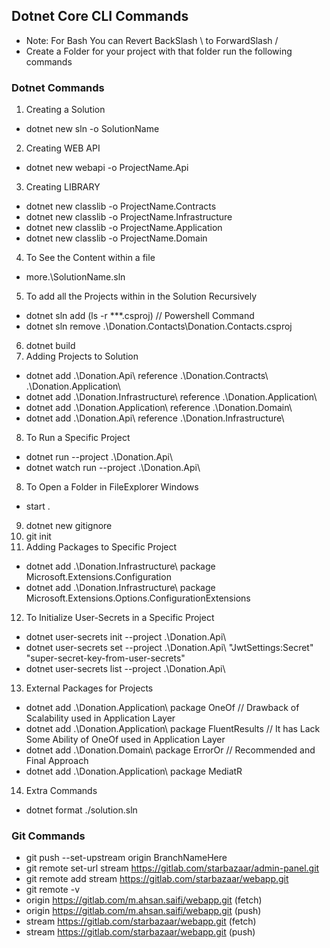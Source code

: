 ﻿## Dotnet Core CLI Commands
- Note: For Bash You can Revert BackSlash \ to ForwardSlash /
- Create a Folder for your project with that folder run the following commands

### Dotnet Commands
1. Creating a Solution
- dotnet new sln -o SolutionName
2. Creating WEB API
- dotnet new webapi -o ProjectName.Api
3. Creating LIBRARY
- dotnet new classlib -o ProjectName.Contracts
- dotnet new classlib -o ProjectName.Infrastructure
- dotnet new classlib -o ProjectName.Application
- dotnet new classlib -o ProjectName.Domain
4. To See the Content within a file
- more.\SolutionName.sln
5. To add all the Projects within in the Solution Recursively
- dotnet sln add (ls -r **\*.csproj) // Powershell Command
- dotnet sln remove .\Donation.Contacts\Donation.Contacts.csproj
6. dotnet build
7. Adding Projects to Solution
- dotnet add .\Donation.Api\ reference .\Donation.Contracts\ .\Donation.Application\
- dotnet add .\Donation.Infrastructure\ reference .\Donation.Application\
- dotnet add .\Donation.Application\ reference .\Donation.Domain\
- dotnet add .\Donation.Api\ reference .\Donation.Infrastructure\
8. To Run a Specific Project
- dotnet run --project .\Donation.Api\
- dotnet watch run --project .\Donation.Api\
8. To Open a Folder in FileExplorer Windows
- start .
9. dotnet new gitignore
10. git init
11. Adding Packages to Specific Project
- dotnet add .\Donation.Infrastructure\ package Microsoft.Extensions.Configuration
- dotnet add .\Donation.Infrastructure\ package Microsoft.Extensions.Options.ConfigurationExtensions
12. To Initialize User-Secrets in a Specific Project
- dotnet user-secrets init --project .\Donation.Api\
- dotnet user-secrets set --project .\Donation.Api\ "JwtSettings:Secret" "super-secret-key-from-user-secrets"
- dotnet user-secrets list --project .\Donation.Api\

13. External Packages for Projects
- dotnet add .\Donation.Application\ package OneOf // Drawback of Scalability used in Application Layer
- dotnet add .\Donation.Application\ package FluentResults // It has Lack Some Ability of OneOf used in Application Layer
- dotnet add .\Donation.Domain\ package ErrorOr // Recommended and Final Approach
- dotnet add .\Donation.Application\ package MediatR


14. Extra Commands
- dotnet format ./solution.sln

### Git Commands
- git push --set-upstream origin BranchNameHere
- git remote set-url stream https://gitlab.com/starbazaar/admin-panel.git
- git remote add stream https://gitlab.com/starbazaar/webapp.git
- git remote -v
- origin  https://gitlab.com/m.ahsan.saifi/webapp.git (fetch)
- origin  https://gitlab.com/m.ahsan.saifi/webapp.git (push)
- stream  https://gitlab.com/starbazaar/webapp.git (fetch)
- stream  https://gitlab.com/starbazaar/webapp.git (push)